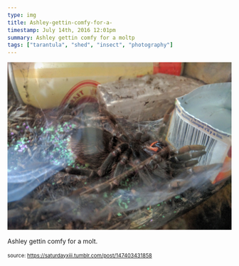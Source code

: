 ```yaml
---
type: img
title: Ashley-gettin-comfy-for-a-
timestamp: July 14th, 2016 12:01pm
summary: Ashley gettin comfy for a moltp 
tags: ["tarantula", "shed", "insect", "photography"]
---
```

<img src="../media/147403431858.jpg"/>
                                                                                          
Ashley gettin comfy for a molt.
 
                                    
                
                
                
                
                                
<small>source: https://saturdayxiii.tumblr.com/post/147403431858</small>
